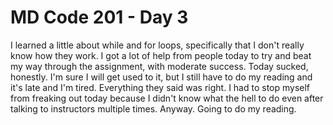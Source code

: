 # MD Code 201 - Day 3
I learned a little about while and for loops, specifically that I don't really know how they work. I got a lot of help from people today to try and beat my way through the assignment, with moderate success. Today sucked, honestly. I'm sure I will get used to it, but I still have to do my reading and it's late and I'm tired. Everything they said was right. I had to stop myself from freaking out today because I didn't know what the hell to do even after talking to instructors multiple times. Anyway. Going to do my reading.
